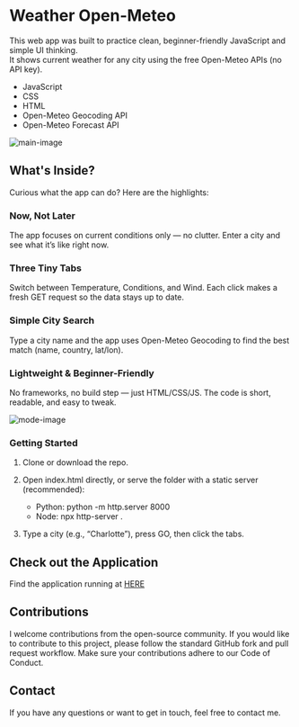 # Weather Open-Meteo

This web app was built to practice clean, beginner-friendly JavaScript and simple UI thinking. <br>
It shows current weather for any city using the free Open-Meteo APIs (no API key).

- JavaScript
- CSS
- HTML
- Open-Meteo Geocoding API
- Open-Meteo Forecast API
  
![main-image](https://github.com/user-attachments/files/22323416/img-app-weather.bmp)

## What's Inside?

Curious what the app can do? Here are the highlights:

### Now, Not Later

The app focuses on current conditions only — no clutter. Enter a city and see what it’s like right now.

### Three Tiny Tabs

Switch between Temperature, Conditions, and Wind.
Each click makes a fresh GET request so the data stays up to date.

### Simple City Search

Type a city name and the app uses Open-Meteo Geocoding to find the best match (name, country, lat/lon).

### Lightweight & Beginner-Friendly

No frameworks, no build step — just HTML/CSS/JS. The code is short, readable, and easy to tweak.

![mode-image](https://github.com/user-attachments/files/22323422/img-app-weather2.bmp)

### Getting Started
1. Clone or download the repo.

2. Open index.html directly, or serve the folder with a static server (recommended):

     - Python: python -m http.server 8000
     - Node: npx http-server .

3. Type a city (e.g., “Charlotte”), press GO, then click the tabs.

## Check out the Application

Find the application running at [HERE](https://annaprodev.github.io/weather-open-meteo/)

## Contributions

I welcome contributions from the open-source community. If you would like to contribute to this project, please follow the standard GitHub fork and pull request workflow. Make sure your contributions adhere to our Code of Conduct.

## Contact

If you have any questions or want to get in touch, feel free to contact me.


